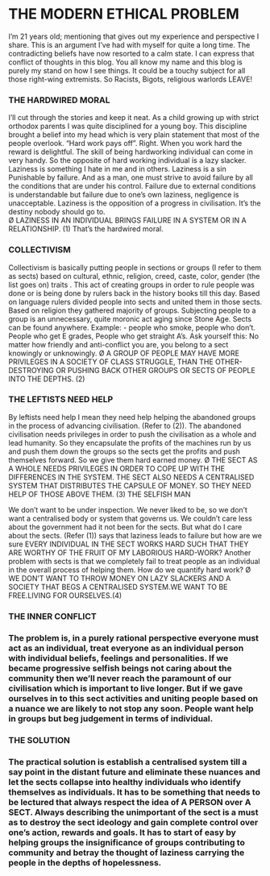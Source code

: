 <h1> THE MODERN ETHICAL PROBLEM </h1>                                          

I’m 21 years old; mentioning that gives out my experience and perspective I share. This is an argument I’ve had with myself for quite a long time. The contradicting beliefs have now resorted to a calm state. I can express that conflict of thoughts in this blog. You all know my name and this blog is purely my stand on how I see things. It could be a touchy subject for all those right-wing extremists. So Racists, Bigots, religious warlords LEAVE!

<h3>THE HARDWIRED MORAL</h3>

I’ll cut through the stories and keep it neat. As a child growing up with strict orthodox parents I was quite disciplined for a young boy. This discipline brought a belief into my head which is very plain statement that most of the people overlook. “Hard work pays off”. Right. When you work hard the reward is delightful. The skill of being hardworking individual can come in very handy. So the opposite of hard working individual is a lazy slacker. Laziness is something I hate in me and in others. Laziness is a sin Punishable by failure. And as a man, one must strive to avoid failure by all the conditions that are under his control. Failure due to external conditions is understandable but failure due to one’s own laziness, negligence is unacceptable. Laziness is the opposition of a progress in civilisation. It’s the destiny nobody should go to.   
Ø  LAZINESS IN AN INDIVIDUAL BRINGS FAILURE IN A SYSTEM OR IN A RELATIONSHIP. (1)
That’s the hardwired moral.

<h3>COLLECTIVISM</h3>

Collectivism is basically putting people in sections or groups (I refer to them as sects) based on cultural, ethnic, religion, creed, caste, color, gender (the list goes on) traits . This act of creating groups in order to rule people was done or is being done by rulers back in the history books till this day. Based on language rulers divided people into sects and united them in those sects. Based on religion they gathered majority of groups. Subjecting people to a group is an unnecessary, quite moronic act aging since Stone Age.  Sects can be found anywhere. Example: - people who smoke, people who don’t. People who get E grades, People who get straight A’s. Ask yourself this: No matter how friendly and anti-conflict you are, you belong to a sect knowingly or unknowingly.
Ø  A GROUP OF PEOPLE MAY HAVE MORE PRIVILEGES IN A SOCIETY OF CLASS STRUGGLE, THAN THE OTHER- DESTROYING OR PUSHING BACK OTHER GROUPS OR SECTS OF PEOPLE INTO THE DEPTHS. (2)

<h3>THE LEFTISTS NEED HELP</h3>

By leftists need help I mean they need help helping the abandoned groups in the process of advancing civilisation. (Refer to (2)). The abandoned civilisation needs privileges in order to push the civilisation as a whole and lead humanity. So they encapsulate the profits of the machines run by us and push them down the groups so the sects get the profits and push themselves forward. So we give them hard earned money.
Ø  THE SECT AS A WHOLE NEEDS PRIVILEGES IN ORDER TO COPE UP WITH THE DIFFERENCES IN THE SYSTEM. THE SECT ALSO NEEDS A CENTRALISED SYSTEM THAT DISTRIBUTES THE CAPSULE OF MONEY. SO THEY NEED HELP OF THOSE ABOVE THEM. (3)
THE SELFISH MAN

We don’t want to be under inspection. We never liked to be, so we don’t want a centralised body or system that governs us. We couldn’t care less about the government had it not been for the sects. But what do I care about the sects. (Refer (1)) says that laziness leads to failure but how are we sure EVERY INDIVIDUAL IN THE SECT WORKS HARD SUCH THAT THEY ARE WORTHY OF THE FRUIT OF MY LABORIOUS HARD-WORK? Another problem with sects is that we completely fail to treat people as an individual in the overall process of helping them. How do we quantify hard work?
Ø  WE DON’T WANT TO THROW MONEY ON LAZY SLACKERS AND A SOCIETY THAT BEGS A CENTRALISED SYSTEM.WE WANT TO BE FREE.LIVING FOR OURSELVES.(4)

<h3>THE INNER CONFLICT<h3>

The problem is, in a purely rational perspective everyone must act as an individual, treat everyone as an individual person with individual beliefs, feelings and personalities. If we became progressive selfish beings not caring about the community then we’ll never reach the paramount of our civilisation which is important to live longer. But if we gave ourselves in to this sect activities and uniting people based on a nuance we are likely to not stop any soon. People want help in groups but beg judgement in terms of individual.  


<h3>THE SOLUTION<h3>
 
The practical solution is establish a centralised system till a say point in the distant future and eliminate these nuances and let the sects collapse into healthy individuals who identify themselves as individuals. It has to be something that needs to be lectured that always respect the idea of A PERSON over A SECT. Always describing the unimportant of the sect is a must as to destroy the sect ideology and gain complete control over one’s action, rewards and goals. It has to start of easy by helping groups the insignificance of groups contributing to community and betray the thought of laziness carrying the people in the depths of hopelessness.